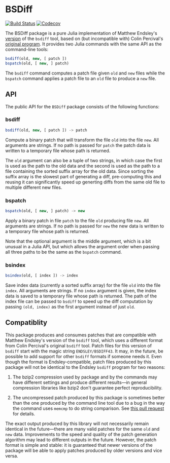 # BSDiff

[![Build Status](https://travis-ci.org/JuliaIO/BSDiff.jl.svg?branch=master)](https://travis-ci.org/JuliaIO/BSDiff.jl)
[![Codecov](https://codecov.io/gh/JuliaIO/BSDiff.jl/branch/master/graph/badge.svg)](https://codecov.io/gh/JuliaIO/BSDiff.jl)

The BSDiff package is a pure Julia implementation of Matthew
Endsley's [version](https://github.com/mendsley/bsdiff) of the `bsdiff` tool,
based on (but incompatible with) Colin Percival's [original program](http://www.daemonology.net/bsdiff/).
It provides two Julia commands with the same API as the command-line tools:

```julia
bsdiff(old, new, [ patch ])
bspatch(old, [ new, ] patch)
```

The `bsdiff` command computes a patch file given `old` and `new` files while the
`bspatch` command applies a patch file to an `old` file to produce a `new` file.

## API

The public API for the `BSDiff` package consists of the following functions:

<!-- BEGIN: copied from inline doc strings -->

### bsdiff

```julia
bsdiff(old, new, [ patch ]) -> patch
```
Compute a binary patch that will transform the file `old` into the file `new`.
All arguments are strings. If no path is passed for `patch` the patch data is
written to a temporary file whose path is returned.

The `old` argument can also be a tuple of two strings, in which case the first
is used as the path to the old data and the second is used as the path to a file
containing the sorted suffix array for the old data. Since sorting the suffix
array is the slowest part of generating a diff, pre-computing this and reusing
it can significantly speed up generting diffs from the same old file to multiple
different new files.

### bspatch

```julia
bspatch(old, [ new, ] patch) -> new
```
Apply a binary patch in file `patch` to the file `old` producing file `new`.
All arguments are strings. If no path is passed for `new` the new data is
written to a temporary file whose path is returned.

Note that the optional argument is the middle argument, which is a bit unusual
in a Julia API, but which allows the argument order when passing all three paths
to be the same as the `bspatch` command.

### bsindex

```julia
bsindex(old, [ index ]) -> index
```
Save index data (currently a sorted suffix array) for the file `old` into the
file `index`. All arguments are strings. If no `index` argument is given, the
index data is saved to a temporary file whose path is returned. The path of the
index file can be passed to `bsdiff` to speed up the diff computation by passing
`(old, index)` as the first argument instead of just `old`.

<!-- END: copied from inline doc strings -->

## Compatiblity

This package produces and consumes patches that are compatible with Matthew
Endsley's version of the `bsdiff` tool, which uses a different format from
Colin Percival's original `bsdiff` tool. Patch files for this version of
`bsdiff` start with the magic string `ENDSLEY/BSDIFF43`. It may, in the future,
be possible to add support for other `bsdiff` formats if someone needs it. Even
though the format is Endsley-compatible, patch files produced by this package
will not be identical to the Endsley `bsdiff` program for two reasons:

1. The bzip2 compression used by package and by the commands may have different
   settings and produce different results—in general compression libraries like
   bzip2 don't guarantee perfect reproducibility.

2. The uncompressed patch produced by this package is sometimes better than the
   one produced by the command line tool due to a bug in the way the command uses
   `memcmp` to do string comparison. See [this pull
   request](https://github.com/JuliaIO/BSDiff.jl/pull/8) for details.

The exact output produced by this library will not necessarily remain identical
in the future—there are many valid patches for the same `old` and `new` data.
Improvements to the speed and quality of the patch generation algorithm may lead
to different outputs in the future. However, the patch format is simple and
stable: it is guaranteed that newer versions of the package will be able to
apply patches produced by older versions and vice versa.
